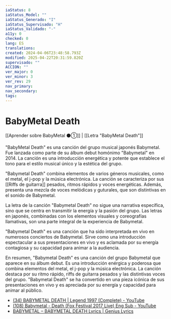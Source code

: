 ```yaml
---
iaStatus: 8
iaStatus_Model: ""
iaStatus_Generado: "I"
iaStatus_Supervisado: "H"
iaStatus_Validado: "-"
a11y: 0
checked: 0
lang: ES
translations: 
created: 2024-04-06T23:48:58.793Z
modified: 2025-04-22T20:31:59.820Z
supervisado: ""
ACCION: ""
ver_major: 0
ver_minor: 3
ver_rev: 29
nav_primary: 
nav_secondary: 
tags:
---
```

# BabyMetal Death

[[Aprender sobre BabyMetal ⚫①]] | [[Letra "BabyMetal Death"]]

"BabyMetal Death" es una canción del grupo musical japonés Babymetal. Fue lanzada como parte de su álbum debut homónimo "Babymetal" en 2014. La canción es una introducción energética y potente que establece el tono para el estilo musical único y la estética del grupo.

"Babymetal Death" combina elementos de varios géneros musicales, como el metal, el j-pop y la música electrónica. La canción se caracteriza por sus [[Riffs de guitarra]] pesados, ritmos rápidos y voces energéticas. Además, presenta una mezcla de voces melódicas y guturales, que son distintivas en el sonido de Babymetal.

La letra de la canción "Babymetal Death" no sigue una narrativa específica, sino que se centra en transmitir la energía y la pasión del grupo. Las letras en japonés, combinadas con los elementos visuales y coreografías llamativas, son una parte integral de la experiencia de Babymetal.

"Babymetal Death" es una canción que ha sido interpretada en vivo en numerosos conciertos de Babymetal. Sirve como una introducción espectacular a sus presentaciones en vivo y es aclamada por su energía contagiosa y su capacidad para animar a la audiencia.

En resumen, "Babymetal Death" es una canción del grupo Babymetal que aparece en su álbum debut. Es una introducción enérgica y poderosa que combina elementos del metal, el j-pop y la música electrónica. La canción destaca por su ritmo rápido, riffs de guitarra pesados y las distintivas voces del grupo. "Babymetal Death" se ha convertido en una pieza icónica de sus presentaciones en vivo y es apreciada por su energía y capacidad para animar al público.

* [(34) BABYMETAL DEATH | Legend 1997 (Complete) - YouTube](https://www.youtube.com/watch?v=jRc9dbgiBPI&ab_channel=GuilhermeCait)
* [(108) Babymetal - Death (Fox Festival 2017 Live) Eng Sub - YouTube](https://www.youtube.com/watch?v=5MJOKJwkbfY&ab_channel=ForTheFoxGod)
* [BABYMETAL – BABYMETAL DEATH Lyrics | Genius Lyrics](https://genius.com/Babymetal-babymetal-death-lyrics)

